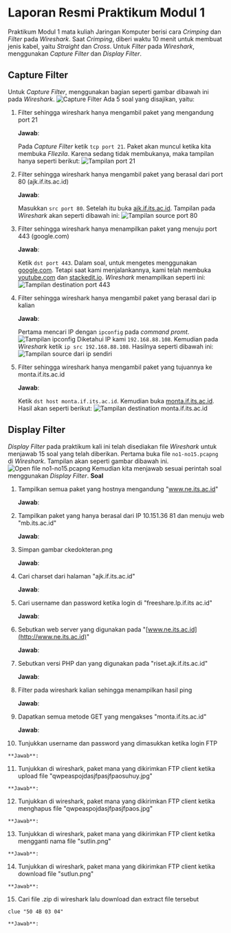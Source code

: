 # Laporan Resmi Praktikum Modul 1

Praktikum Modul 1 mata kuliah Jaringan Komputer berisi cara *Crimping* dan *Filter* pada *Wireshark*. Saat *Crimping*, diberi waktu 10 menit untuk membuat jenis kabel, yaitu *Straight* dan *Cross*. Untuk *Filter* pada *Wireshark*, menggunakan *Capture Filter* dan *Display Filter*.

## Capture Filter

Untuk *Capture Filter*, menggunakan bagian seperti gambar dibawah ini pada *Wireshark*.
![Capture Filter](images/capture_filter.png)
 Ada 5 soal yang disajikan, yaitu:
 1. Filter sehingga wireshark hanya mengambil paket yang mengandung port 21
 	
 	**Jawab**:
	
	Pada *Capture Filter* ketik `tcp port 21`. Paket akan muncul ketika kita membuka *FIlezila*. Karena sedang tidak membukanya, maka tampilan hanya seperti berikut:
	![Tampilan port 21](images/capture1.png)

 2. Filter sehingga wireshark hanya mengambil paket yang berasal dari port 80 (ajk.if.its.ac.id)
	
	**Jawab**:

	Masukkan `src port 80`. Setelah itu buka [ajk.if.its.ac.id](ajk.if.its.ac.id). Tampilan pada *Wireshark* akan seperti dibawah ini:
	![Tampilan source port 80](images/capture2.png)
 
 3. Filter sehingga wireshark hanya menampilkan paket yang menuju port 443 (google.com)
	
	**Jawab**:

	Ketik `dst port 443`. Dalam soal, untuk mengetes menggunakan [google.com](google.com). Tetapi saat kami menjalankannya, kami telah membuka [youtube.com](youtube.com) dan [stackedit.io](stackedit.io). *Wireshark* menampilkan seperti ini:
	![Tampilan destination port 443](images/capture3.png)

 4. Filter sehingga wireshark hanya mengambil paket yang berasal dari ip kalian
	
	**Jawab**:
	
	Pertama mencari IP dengan `ipconfig` pada *command promt*. 
	![Tampilan ipconfig](images/ipconfig.png)
	Diketahui IP kami `192.168.88.108`. Kemudian pada *Wireshark* ketik `ip src 192.168.88.108`. Hasilnya seperti dibawah ini:
	![Tampilan source dari ip sendiri](images/capture4.png)

 5. Filter sehingga wireshark hanya mengambil paket yang tujuannya ke monta.if.its.ac.id
	
	**Jawab**:

	Ketik `dst host monta.if.its.ac.id`. Kemudian buka [monta.if.its.ac.id](monta.if.its.ac.id). Hasil akan seperti berikut:
	![Tampilan destination monta.if.its.ac.id](images/capture5.png)


## Display Filter

*Display Filter* pada praktikum kali ini telah disediakan file *Wireshark* untuk menjawab 15 soal yang telah diberikan. Pertama buka file `no1-no15.pcapng` di *Wireshark*. Tampilan akan seperti gambar dibawah ini.
![Open file no1-no15.pcapng](images/open_file.png)
Kemudian kita menjawab sesuai perintah soal menggunakan *Display Filter*.
**Soal**
1.  Tampilkan semua paket yang hostnya mengandung "www.ne.its.ac.id"
	
	**Jawab**:

    
2.  Tampilkan paket yang hanya berasal dari IP 10.151.36 81 dan menuju web "mb.its.ac.id"
	
	**Jawab**:

    
3.  Simpan gambar ckedokteran.png
	
	**Jawab**:

    
4.  Cari charset dari halaman "ajk.if.its.ac.id"
	
	**Jawab**:

    
5.  Cari username dan password ketika login di "freeshare.lp.if.its ac.id"
	
	**Jawab**:

    
6.  Sebutkan web server yang digunakan pada "[www.ne.its.ac.id](http://www.ne.its.ac.id)"
	
	**Jawab**:


7.  Sebutkan versi PHP dan yang digunakan pada "riset.ajk.if.its.ac.id"
	
	**Jawab**:


8.  Filter pada wireshark kalian sehingga menampilkan hasil ping
	
	**Jawab**:

    
9.  Dapatkan semua metode GET yang mengakses "monta.if.its.ac.id"
	
	**Jawab**:

    
10.  Tunjukkan username dan password yang dimasukkan ketika login FTP
	
	**Jawab**:

    
11.  Tunjukkan di wireshark, paket mana yang dikirimkan FTP client ketika upload file "qwpeaspojdasjfpasjfpaosuhuy.jpg"
	
	**Jawab**:

    
12.  Tunjukkan di wireshark, paket mana yang dikirimkan FTP client ketika menghapus file "qwpeaspojdasjfpasjfpaos.jpg"
	
	**Jawab**:

    
13.  Tunjukkan di wireshark, paket mana yang dikirimkan FTP client ketika mengganti nama file "sutlin.png"
	
	**Jawab**:

    
14.  Tunjukkan di wireshark, paket mana yang dikirimkan FTP client ketika download file "sutlun.png"
	
	**Jawab**:

    
15.  Cari file .zip di wireshark lalu download dan extract file tersebut

	clue "50 4B 03 04"

	**Jawab**:

